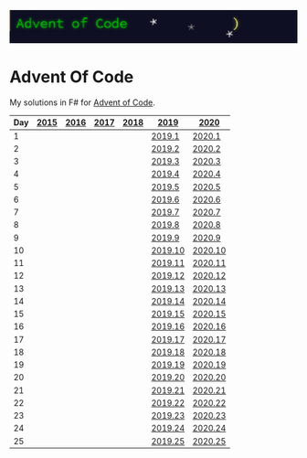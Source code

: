 ![](AOCLogo.png)

# Advent Of Code

My solutions in F# for [Advent of Code](https://adventofcode.com/2020/events).

| Day | [2015](https://adventofcode.com/2015) | [2016](https://adventofcode.com/2016) | [2017](https://adventofcode.com/2017) | [2018](https://adventofcode.com/2018) | [2019](https://adventofcode.com/2019) | [2020](https://adventofcode.com/2020) |
| --- | ---- | ---- | ---- | ---- | ---- | ---- |
| 1  |  |  |  |  | [2019.1](/AdventOfCode/Days/2019/Day01.fs)  | [2020.1](/AdventOfCode/Days/2020/Day01.fs)  |
| 2  |  |  |  |  | [2019.2](/AdventOfCode/Days/2019/Day02.fs)  | [2020.2](/AdventOfCode/Days/2020/Day02.fs)  |
| 3  |  |  |  |  | [2019.3](/AdventOfCode/Days/2019/Day03.fs)  | [2020.3](/AdventOfCode/Days/2020/Day03.fs)  |
| 4  |  |  |  |  | [2019.4](/AdventOfCode/Days/2019/Day04.fs)  | [2020.4](/AdventOfCode/Days/2020/Day04.fs)  |
| 5  |  |  |  |  | [2019.5](/AdventOfCode/Days/2019/Day05.fs)  | [2020.5](/AdventOfCode/Days/2020/Day05.fs)  |
| 6  |  |  |  |  | [2019.6](/AdventOfCode/Days/2019/Day06.fs)  | [2020.6](/AdventOfCode/Days/2020/Day06.fs)  |
| 7  |  |  |  |  | [2019.7](/AdventOfCode/Days/2019/Day07.fs)  | [2020.7](/AdventOfCode/Days/2020/Day07.fs)  |
| 8  |  |  |  |  | [2019.8](/AdventOfCode/Days/2019/Day08.fs)  | [2020.8](/AdventOfCode/Days/2020/Day08.fs)  |
| 9  |  |  |  |  | [2019.9](/AdventOfCode/Days/2019/Day09.fs)  | [2020.9](/AdventOfCode/Days/2020/Day09.fs)  |
| 10 |  |  |  |  | [2019.10](/AdventOfCode/Days/2019/Day10.fs) | [2020.10](/AdventOfCode/Days/2020/Day10.fs) |
| 11 |  |  |  |  | [2019.11](/AdventOfCode/Days/2019/Day11.fs) | [2020.11](/AdventOfCode/Days/2020/Day11.fs) |
| 12 |  |  |  |  | [2019.12](/AdventOfCode/Days/2019/Day12.fs) | [2020.12](/AdventOfCode/Days/2020/Day12.fs) |
| 13 |  |  |  |  | [2019.13](/AdventOfCode/Days/2019/Day13.fs) | [2020.13](/AdventOfCode/Days/2020/Day13.fs) |
| 14 |  |  |  |  | [2019.14](/AdventOfCode/Days/2019/Day14.fs) | [2020.14](/AdventOfCode/Days/2020/Day14.fs) |
| 15 |  |  |  |  | [2019.15](/AdventOfCode/Days/2019/Day15.fs) | [2020.15](/AdventOfCode/Days/2020/Day15.fs) |
| 16 |  |  |  |  | [2019.16](/AdventOfCode/Days/2019/Day16.fs) | [2020.16](/AdventOfCode/Days/2020/Day16.fs) |
| 17 |  |  |  |  | [2019.17](/AdventOfCode/Days/2019/Day17.fs) | [2020.17](/AdventOfCode/Days/2020/Day17.fs) |
| 18 |  |  |  |  | [2019.18](/AdventOfCode/Days/2019/Day18.fs) | [2020.18](/AdventOfCode/Days/2020/Day18.fs) |
| 19 |  |  |  |  | [2019.19](/AdventOfCode/Days/2019/Day19.fs) | [2020.19](/AdventOfCode/Days/2020/Day19.fs) |
| 20 |  |  |  |  | [2019.20](/AdventOfCode/Days/2019/Day20.fs) | [2020.20](/AdventOfCode/Days/2020/Day20.fs) |
| 21 |  |  |  |  | [2019.21](/AdventOfCode/Days/2019/Day21.fs) | [2020.21](/AdventOfCode/Days/2020/Day21.fs) |
| 22 |  |  |  |  | [2019.22](/AdventOfCode/Days/2019/Day22.fs) | [2020.22](/AdventOfCode/Days/2020/Day22.fs) |
| 23 |  |  |  |  | [2019.23](/AdventOfCode/Days/2019/Day23.fs) | [2020.23](/AdventOfCode/Days/2020/Day23.fs) |
| 24 |  |  |  |  | [2019.24](/AdventOfCode/Days/2019/Day24.fs) | [2020.24](/AdventOfCode/Days/2020/Day24.fs) |
| 25 |  |  |  |  | [2019.25](/AdventOfCode/Days/2019/Day25.fs) | [2020.25](/AdventOfCode/Days/2020/Day25.fs) |
